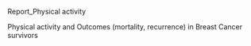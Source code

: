 Report_Physical activity

Physical activity and Outcomes (mortality, recurrence) in Breast Cancer survivors
